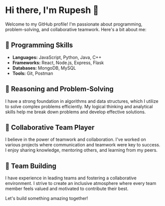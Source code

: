 # Hi there, I'm Rupesh 👋

Welcome to my GitHub profile! I'm passionate about programming, problem-solving, and collaborative teamwork. Here's a bit about me:

## 🚀 Programming Skills

- **Languages:** JavaScript, Python, Java, C++
- **Frameworks:** React, Node.js, Express, Flask
- **Databases:** MongoDB, MySQL
- **Tools:** Git, Postman

## 🧠 Reasoning and Problem-Solving

I have a strong foundation in algorithms and data structures, which I utilize to solve complex problems efficiently. My logical thinking and analytical skills help me break down problems and develop effective solutions.

## 🤝 Collaborative Team Player

I believe in the power of teamwork and collaboration. I've worked on various projects where communication and teamwork were key to success. I enjoy sharing knowledge, mentoring others, and learning from my peers.

## 👥 Team Building

I have experience in leading teams and fostering a collaborative environment. I strive to create an inclusive atmosphere where every team member feels valued and motivated to contribute their best.


Let's build something amazing together!

